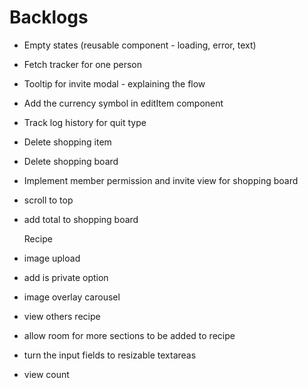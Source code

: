 # Backlogs

- Empty states (reusable component - loading, error, text)
- Fetch tracker for one person
- Tooltip for invite modal - explaining the flow
- Add the currency symbol in editItem component
- Track log history for quit type
- Delete shopping item
- Delete shopping board
- Implement member permission and invite view for shopping board
- scroll to top
- add total to shopping board

  Recipe

- image upload

- add is private option
- image overlay carousel
- view others recipe
- allow room for more sections to be added to recipe
- turn the input fields to resizable textareas
- view count
